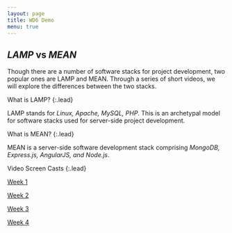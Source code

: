 ```yaml
---
layout: page
title: WD6 Demo
menu: true
---
```

## _LAMP_ vs _MEAN_

Though there are a number of software stacks for project development, two popular ones are LAMP and MEAN. Through a series of short videos, we will explore the differences between the two stacks.

What is LAMP?
{:.lead}

LAMP stands for _Linux, Apache, MySQL, PHP_. This is an archetypal model for software stacks used for server-side project development.

What is MEAN?
{:.lead}

MEAN is a server-side software development stack comprising _MongoDB, Express.js, AngularJS, and Node.js_.

Video Screen Casts
{:.lead}

[Week 1](https://youtu.be/P56LQUZkw6s)

[Week 2](https://youtu.be/cCTTKEP4wxs)

[Week 3](https://youtu.be/AibHdM941JA)

[Week 4](https://youtu.be/vvv2BAlVJbI)
